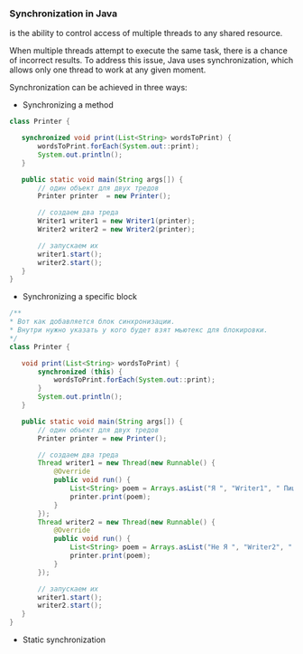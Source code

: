 ### Synchronization in Java 
is the ability to control access of multiple threads to any shared resource.

When multiple threads attempt to execute the same task, there is a chance of incorrect results. To address this issue, Java uses synchronization, which allows only one thread to work at any given moment.

Synchronization can be achieved in three ways:

- Synchronizing a method
``` java
class Printer {

   synchronized void print(List<String> wordsToPrint) {
       wordsToPrint.forEach(System.out::print);
       System.out.println();
   }

   public static void main(String args[]) {
       // один объект для двух тредов
       Printer printer  = new Printer();

       // создаем два треда
       Writer1 writer1 = new Writer1(printer);
       Writer2 writer2 = new Writer2(printer);

       // запускаем их
       writer1.start();
       writer2.start();
   }
}
```
- Synchronizing a specific block
``` java
/**
* Вот как добавляется блок синхронизации.
* Внутри нужно указать у кого будет взят мьютекс для блокировки.
*/
class Printer {

   void print(List<String> wordsToPrint) {
       synchronized (this) {
           wordsToPrint.forEach(System.out::print);
       }
       System.out.println();
   }

   public static void main(String args[]) {
       // один объект для двух тредов
       Printer printer = new Printer();

       // создаем два треда
       Thread writer1 = new Thread(new Runnable() {
           @Override
           public void run() {
               List<String> poem = Arrays.asList("Я ", "Writer1", " Пишу", " Письмо");
               printer.print(poem);
           }
       });
       Thread writer2 = new Thread(new Runnable() {
           @Override
           public void run() {
               List<String> poem = Arrays.asList("Не Я ", "Writer2", " Не пишу", " Не Письмо");
               printer.print(poem);
           }
       });

       // запускаем их
       writer1.start();
       writer2.start();
   }
}
```
- Static synchronization
